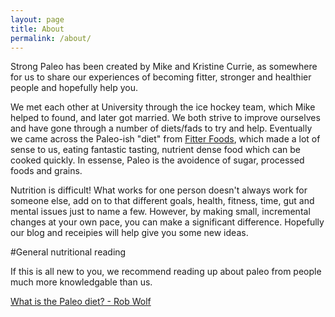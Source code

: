 ```yaml
---
layout: page
title: About
permalink: /about/
---
```


Strong Paleo has been created by Mike and Kristine Currie, as somewhere for us to share our experiences of becoming fitter, stronger and healthier people and hopefully help you.

We met each other at University through the ice hockey team, which Mike helped to found, and later got married. We both strive to improve ourselves and have gone through a number of diets/fads to try and help. Eventually we came across the Paleo-ish "diet" from [Fitter Foods](http://store.fitterlondon.co.uk/fitter-food-a-lifelong-recipe-for-health-fat-loss-2nd-edition/), which made a lot of sense to us, eating fantastic tasting, nutrient dense food which can be cooked quickly. In essense, Paleo is the avoidence of sugar, processed foods and grains.

Nutrition is difficult! What works for one person doesn't always work for someone else, add on to that different goals, health, fitness, time, gut and mental issues just to name a few. However, by making small, incremental changes at your own pace, you can make a significant difference. Hopefully our blog and receipies will help give you some new ideas.

#General nutritional reading

If this is all new to you, we recommend reading up about paleo from people much more knowledgable than us.

[What is the Paleo diet? - Rob Wolf](http://robbwolf.com/what-is-the-paleo-diet/)